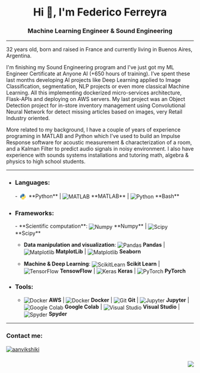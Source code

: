 <h1 align="center">Hi 👋, I'm Federico Ferreyra </h1>
<h3 align="center">Machine Learning Engineer & Sound Engineering
</h3>

---

32 years old, born and raised in France and currently living in Buenos Aires, Argentina.

I'm finishing my Sound Engineering program and I've just got my ML Engineer Certificate at Anyone AI (+650 hours of training).
I’ve spent these last months developing AI projects like Deep Learning applied to Image Classification, segmentation, NLP projects or even more classical Machine Learning. All this implementing dockerized micro-services architecture, Flask-APIs and deploying on AWS servers. My last project was an Object Detection project for in-store inventory management using Convolutional Neural Network for detect missing articles based on images, very Retail Industry oriented.

More related to my background, I have a couple of years of experience programing in MATLAB and Python which I’ve used to build an Impulse Response software for acoustic measurement & characterization of a room, and a Kalman Filter to predict audio signals in noisy environment. I also have experience with sounds systems installations and tutoring math, algebra & physics to high school students.

---

- <h3 align="left"> Languages:</h3> 
  - <img align="center" alt="Python" width="22px" src="https://raw.githubusercontent.com/github/explore/80688e429a7d4ef2fca1e82350fe8e3517d3494d/topics/python/python.png" />  **Python** | <img align="center" alt="MATLAB" width="22px" src="https://upload.wikimedia.org/wikipedia/commons/2/21/Matlab_Logo.png" />  **MATLAB** | <img align="center" alt="Python" width="22px" src="https://imgs.search.brave.com/QzK9M4F3TkAV8BdxNAvdBDENcNDsCKqmPy4RMQMGybs/rs:fit:300:300:1/g:ce/aHR0cHM6Ly9rZWVz/dGFsa3N0ZWNoLmNv/bS93cC1jb250ZW50/L3VwbG9hZHMvMjAx/OS8wOC9iYXNoLWxv/Z28tMzAweDMwMC5w/bmc"> **Bash**

- <h3 align="left"> Frameworks:</h3> 
  - **Scientific computation**: <img align="center" alt="Numpy" width="22px" src="https://cdn.worldvectorlogo.com/logos/numpy.svg" />  **Numpy** | <img align="center" alt="Scipy" width="22px" src="https://upload.wikimedia.org/wikipedia/commons/b/b2/SCIPY_2.svg" />  **Scipy**  
 
  - **Data manipulation and visualization**: <img align="center" alt="Pandas" width="22px" src="https://upload.wikimedia.org/wikipedia/commons/2/22/Pandas_mark.svg" />  **Pandas**   |   <img align="center" alt="Matplotlib" width="22px" src="https://upload.wikimedia.org/wikipedia/commons/8/84/Matplotlib_icon.svg" />  **MatplotLib** |  <img align="center" alt="Matplotlib" width="22px" src="https://user-images.githubusercontent.com/315810/92161415-9e357100-edfe-11ea-917d-f9e33fd60741.png" />  **Seaborn**

  - **Machine & Deep Learning**: <img align="center" alt="ScikitLearn" width="22px" src="https://upload.wikimedia.org/wikipedia/commons/0/05/Scikit_learn_logo_small.svg" />  **Scikit Learn** | <img align="center" alt="TensorFlow" width="22px" src="https://upload.wikimedia.org/wikipedia/commons/2/2d/Tensorflow_logo.svg" />  **TensowFlow** | <img align="center" alt="Keras" width="22px" src="https://upload.wikimedia.org/wikipedia/commons/a/ae/Keras_logo.svg" />  **Keras** | <img align="center" alt="PyTorch" width="22px" src="https://upload.wikimedia.org/wikipedia/commons/1/10/PyTorch_logo_icon.svg" />  **PyTorch** 
- <h3 align="left"> Tools:</h3> 

  - <img align="center" alt="Docker" width="22px" src="https://portal-api.handytec.mobi/api/v2/storage/show/marketing/vEApJOCPVlUa4XS6Ke8yYsW2aELmNziq.png"/>  **AWS** | <img align="center" alt="Docker" width="22px" src="https://cdn-icons-png.flaticon.com/512/919/919853.png"/>  **Docker** | <img align="center" alt="Git" width="22px" src="https://git-scm.com/images/logos/downloads/Git-Icon-1788C.png" /> **Git** | <img align="center" alt="Jupyter" width="22px" src="https://jupyter.org/assets/homepage/main-logo.svg"> **Jupyter** | <img align="center" alt="Google Colab" width="22px" src="https://avatars.githubusercontent.com/u/38081706?v=4" /> **Google Colab**  | <img align="center" alt="Visual Studio" width="22px" src="https://upload.wikimedia.org/wikipedia/commons/9/9a/Visual_Studio_Code_1.35_icon.svg"/>  **Visual Studio** | <img align="center" alt="Spyder" width="22px" src="https://spyder-ide.github.io/lektor-icon/static/images/spyder-logo.svg"/>  **Spyder**


---

<h3 align="left">Contact me:</h3>
<p align="left">
<a href="https://www.linkedin.com/in/federico-ferreyra/" target="blank"><img align="center" src="https://raw.githubusercontent.com/rahuldkjain/github-profile-readme-generator/master/src/images/icons/Social/linked-in-alt.svg" alt="aanvikshiki" height="25" width="25" /></a>

<h3 align="right"> 
  
  ![](https://komarev.com/ghpvc/?username=nahue-passano)  </h3>
